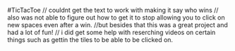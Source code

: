#TicTacToe
// couldnt get the text to work with making it say who wins 
// also was not able to figure out how to get it to stop allowing you to click on new spaces even after a win.
//but besides that this was a great project and had a lot of fun!
// i did get some help with reserching videos on certain things such as gettin the tiles to be able to be clicked on. 
